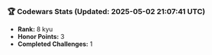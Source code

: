 ### 🏆 Codewars Stats (Updated: 2025-05-02 21:07:41 UTC)

- **Rank:** 8 kyu
- **Honor Points:** 3
- **Completed Challenges:** 1
